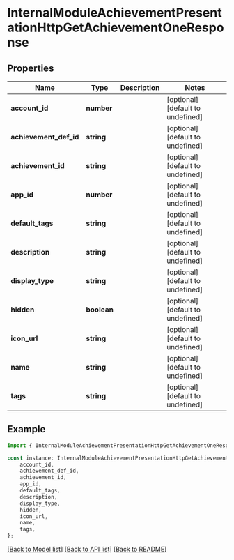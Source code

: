 # InternalModuleAchievementPresentationHttpGetAchievementOneResponse


## Properties

Name | Type | Description | Notes
------------ | ------------- | ------------- | -------------
**account_id** | **number** |  | [optional] [default to undefined]
**achievement_def_id** | **string** |  | [optional] [default to undefined]
**achievement_id** | **string** |  | [optional] [default to undefined]
**app_id** | **number** |  | [optional] [default to undefined]
**default_tags** | **string** |  | [optional] [default to undefined]
**description** | **string** |  | [optional] [default to undefined]
**display_type** | **string** |  | [optional] [default to undefined]
**hidden** | **boolean** |  | [optional] [default to undefined]
**icon_url** | **string** |  | [optional] [default to undefined]
**name** | **string** |  | [optional] [default to undefined]
**tags** | **string** |  | [optional] [default to undefined]

## Example

```typescript
import { InternalModuleAchievementPresentationHttpGetAchievementOneResponse } from 'not-games-sdk-public';

const instance: InternalModuleAchievementPresentationHttpGetAchievementOneResponse = {
    account_id,
    achievement_def_id,
    achievement_id,
    app_id,
    default_tags,
    description,
    display_type,
    hidden,
    icon_url,
    name,
    tags,
};
```

[[Back to Model list]](../README.md#documentation-for-models) [[Back to API list]](../README.md#documentation-for-api-endpoints) [[Back to README]](../README.md)
